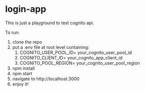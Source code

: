# login-app
This is just a playground to test cognito api.

To run:

1. clone the repo
2. put a .env file at root level containing:
   1. COGNITO_USER_POOL_ID= your_cognito_user_pool_id
   2. COGNITO_CLIENT_ID= your_cognito_app_client_id
   3. COGNITO_POOL_REGION= your_cognito_user_pool_region
3. npm install 
4. npm start
5. navigate to http://localhost:3000 
6. enjoy it!